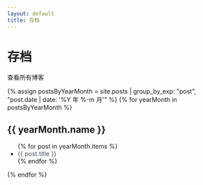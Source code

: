 ```yaml
---
layout: default
title: 存档
---
```


# 存档

查看所有博客

{% assign postsByYearMonth = site.posts | group_by_exp: "post", "post.date | date: '%Y 年 %-m 月'" %}
{% for yearMonth in postsByYearMonth %}
  <h2>{{ yearMonth.name }}</h2>
  <ul>
    {% for post in yearMonth.items %}
      <li><a href="{{ post.url }}" style="text-decoration: none; color: #495057" >{{ post.title }}</a></li>
    {% endfor %}
  </ul>
{% endfor %}
